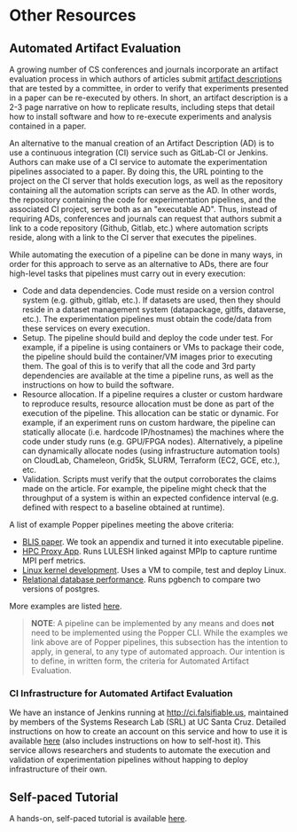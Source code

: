 # Other Resources

## Automated Artifact Evaluation

A growing number of CS conferences and journals incorporate an 
artifact evaluation process in which authors of articles submit 
[artifact descriptions](http://ctuning.org/ae/submission.html) that 
are tested by a committee, in order to verify that experiments 
presented in a paper can be re-executed by others. In short, an 
artifact description is a 2-3 page narrative on how to replicate 
results, including steps that detail how to install software and how 
to re-execute experiments and analysis contained in a paper.

An alternative to the manual creation of an Artifact Description (AD) 
is to use a continuous integration (CI) service such as GitLab-CI or 
Jenkins. Authors can make use of a CI service to automate the 
experimentation pipelines associated to a paper. By doing this, the 
URL pointing to the project on the CI server that holds execution 
logs, as well as the repository containing all the automation scripts 
can serve as the AD. In other words, the repository containing the 
code for experimentation pipelines, and the associated CI project, 
serve both as an "executable AD". Thus, instead of requiring ADs, 
conferences and journals can request that authors submit a link to a 
code repository (Github, Gitlab, etc.) where automation scripts 
reside, along with a link to the CI server that executes the 
pipelines.

While automating the execution of a pipeline can be done in many ways, 
in order for this approach to serve as an alternative to ADs, there 
are four high-level tasks that pipelines must carry out in every 
execution:

  * Code and data dependencies. Code must reside on a version control 
    system (e.g. github, gitlab, etc.). If datasets are used, then 
    they should reside in a dataset management system (datapackage, 
    gitlfs, dataverse, etc.). The experimentation pipelines must 
    obtain the code/data from these services on every execution.
  * Setup. The pipeline should build and deploy the code under test. 
    For example, if a pipeline is using containers or VMs to package 
    their code, the pipeline should build the container/VM images 
    prior to executing them. The goal of this is to verify that all 
    the code and 3rd party dependencies are available at the time a 
    pipeline runs, as well as the instructions on how to build the 
    software.
  * Resource allocation. If a pipeline requires a cluster or custom 
    hardware to reproduce results, resource allocation must be done as 
    part of the execution of the pipeline. This allocation can be 
    static or dynamic. For example, if an experiment runs on custom 
    hardware, the pipeline can statically allocate (i.e. hardcode 
    IP/hostnames) the machines where the code under study runs (e.g. 
    GPU/FPGA nodes). Alternatively, a pipeline can dynamically 
    allocate nodes (using infrastructure automation tools) on 
    CloudLab, Chameleon, Grid5k, SLURM, Terraform (EC2, GCE, etc.), 
    etc.
  * Validation. Scripts must verify that the output corroborates the 
    claims made on the article. For example, the pipeline might check 
    that the throughput of a system is within an expected confidence 
    interval (e.g. defined with respect to a baseline obtained at 
    runtime).

A list of example Popper pipelines meeting the above criteria:

  * [BLIS 
    paper](https://github.com/popperized/popper-readthedocs-examples/tree/master/pipelines/blis). 
    We took an appendix and turned it into executable pipeline.
  * [HPC Proxy 
    App](https://github.com/popperized/popper-readthedocs-examples/tree/master/pipelines/mpip). 
    Runs LULESH linked against MPIp to capture runtime MPI perf 
    metrics.
  * [Linux kernel 
    development](https://github.com/popperized/popper-readthedocs-examples/tree/master/pipelines/linux-cgroups). 
    Uses a VM to compile, test and deploy Linux.
  * [Relational database 
    performance](https://github.com/popperized/popper-readthedocs-examples/tree/master/pipelines/pgbench). 
    Runs pgbench to compare two versions of postgres.

More examples are listed [here](examples.html).

> **NOTE**: A pipeline can be implemented by any means and does 
> **not** need to be implemented using the Popper CLI. While the 
> examples we link above are of Popper pipelines, this subsection has 
> the intention to apply, in general, to any type of automated 
> approach. Our intention is to define, in written form, the criteria 
> for Automated Artifact Evaluation.

### CI Infrastructure for Automated Artifact Evaluation

We have an instance of Jenkins running at <http://ci.falsifiable.us>, 
maintained by members of the Systems Research Lab (SRL) at UC Santa 
Cruz. Detailed instructions on how to create an account on this 
service and how to use it is available 
[here](https://popper.readthedocs.io/en/latest/ci/jenkins.html) (also 
includes instructions on how to self-host it). This service allows 
researchers and students to automate the execution and validation of 
experimentation pipelines without happing to deploy infrastructure of 
their own.

## Self-paced Tutorial

A hands-on, self-paced tutorial is available 
[here](https://popperized.github.io/swc-lesson).

